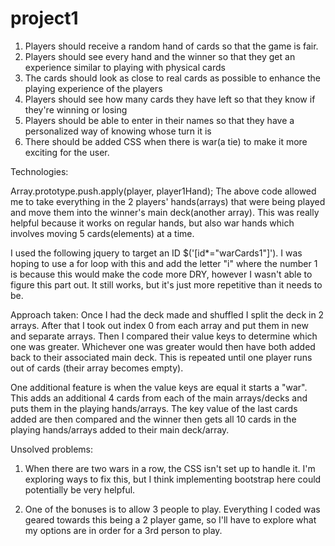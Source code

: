 # project1
1. Players should receive a random hand of cards so that the game is fair.
2. Players should see every hand and the winner so that they get an experience similar to playing with physical cards
3. The cards should look as close to real cards as possible to enhance the playing experience of the players
4. Players should see how many cards they have left so that they know if they're winning or losing
5. Players should be able to enter in their names so that they have a personalized way of knowing whose turn it is
6. There should be added CSS when there is war(a tie) to make it more exciting for the user.


Technologies:

Array.prototype.push.apply(player, player1Hand);
The above code allowed me to take everything in the 2 players' hands(arrays) that were being played and move them into the winner's main deck(another array). This was really helpful because it works on regular hands, but also war hands which involves moving 5 cards(elements) at a time.

I used the following jquery to target an ID $('[id*="warCards1"]'). I was hoping to use a for loop with this and add the letter "i" where the number 1 is because this would make the code more DRY, however I wasn't able to figure this part out. It still works, but it's just more repetitive than it needs to be.

Approach taken:
Once I had the deck made and shuffled I split the deck in 2 arrays. After that I took out index 0 from each array and put them in new and separate arrays. Then I compared their value keys to determine which one was greater. Whichever one was greater would then have both added back to their associated main deck. This is repeated until one player runs out of cards (their array becomes empty).

One additional feature is when the value keys are equal it starts a "war". This adds an additional 4 cards from each of the main arrays/decks and puts them in the playing hands/arrays. The key value of the last cards added are then compared and the winner then gets all 10 cards in the playing hands/arrays added to their main deck/array.



Unsolved problems:

1. When there are two wars in a row, the CSS isn't set up to handle it. I'm exploring ways to fix this, but I think implementing bootstrap here could potentially be very helpful.

2. One of the bonuses is to allow 3 people to play. Everything I coded was geared towards this being a 2 player game, so I'll have to explore what my options are in order for a 3rd person to play.

